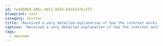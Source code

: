 ```yaml
---
id: fed4b969-d06c-44f1-845b-b42d1d7bc3f3
blueprint: text
category: twitter
title: 'Received a very detailed explanation of how the internet works at a physical, fibre and bit level by Clayton from Canhost today.  #awesome.'
caption: 'Received a very detailed explanation of how the internet works at a physical, fibre and bit level by Clayton from Canhost today.  <span class="hashtag hashtag_local">#<a href="http://tweettemp.darylchymko.ca/?tag=awesome">awesome</a>.'
tags:
  - awesome
---
```

